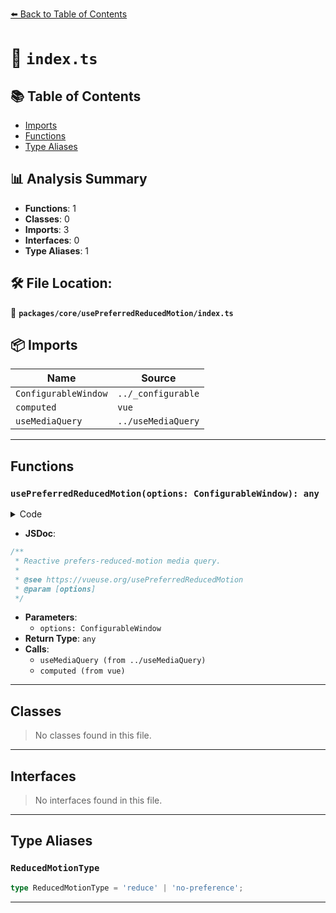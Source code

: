 [⬅️ Back to Table of Contents](../../../index.md)

# 📄 `index.ts`

## 📚 Table of Contents

- [Imports](#imports)
- [Functions](#functions)
- [Type Aliases](#type-aliases)

## 📊 Analysis Summary

- **Functions**: 1
- **Classes**: 0
- **Imports**: 3
- **Interfaces**: 0
- **Type Aliases**: 1

## 🛠️ File Location:
📂 **`packages/core/usePreferredReducedMotion/index.ts`**

## 📦 Imports

| Name | Source |
|------|--------|
| `ConfigurableWindow` | `../_configurable` |
| `computed` | `vue` |
| `useMediaQuery` | `../useMediaQuery` |


---

## Functions

### `usePreferredReducedMotion(options: ConfigurableWindow): any`

<details><summary>Code</summary>

```ts
export function usePreferredReducedMotion(options?: ConfigurableWindow) {
  const isReduced = useMediaQuery('(prefers-reduced-motion: reduce)', options)

  return computed<ReducedMotionType>(() => {
    if (isReduced.value)
      return 'reduce'
    return 'no-preference'
  })
}
```
</details>

- **JSDoc**:
```ts
/**
 * Reactive prefers-reduced-motion media query.
 *
 * @see https://vueuse.org/usePreferredReducedMotion
 * @param [options]
 */
```

- **Parameters**:
  - `options: ConfigurableWindow`
- **Return Type**: `any`
- **Calls**:
  - `useMediaQuery (from ../useMediaQuery)`
  - `computed (from vue)`

---

## Classes

> No classes found in this file.


---

## Interfaces

> No interfaces found in this file.


---

## Type Aliases

### `ReducedMotionType`

```ts
type ReducedMotionType = 'reduce' | 'no-preference';
```


---